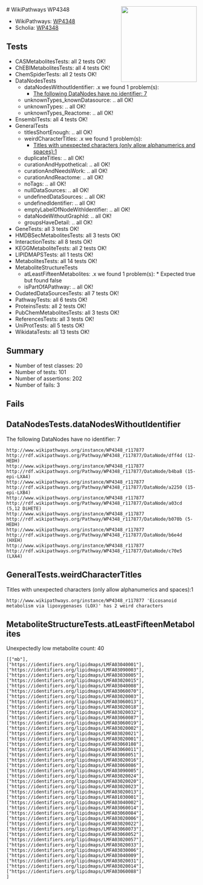 <img style="float: right; width: 200px" src="https://upload.wikimedia.org/wikipedia/commons/thumb/8/83/Wplogo_with_text_500.png/640px-Wplogo_with_text_500.png" />
# WikiPathways WP4348

* WikiPathways: [WP4348](https://new.wikipathways.org/pathways/WP4348)
* Scholia: [WP4348](https://scholia.toolforge.org/wikipathways/WP4348)
## Tests
* CASMetabolitesTests: all 2 tests OK!
* ChEBIMetabolitesTests: all 4 tests OK!
* ChemSpiderTests: all 2 tests OK!
* DataNodesTests
    * dataNodesWithoutIdentifier: .x we found 1 problem(s):
        * [The following DataNodes have no identifier: 7](#d2d32fa6)
    * unknownTypes_knownDatasource: .. all OK!
    * unknownTypes: .. all OK!
    * unknownTypes_Reactome: .. all OK!
* EnsemblTests: all 4 tests OK!
* GeneralTests
    * titlesShortEnough: .. all OK!
    * weirdCharacterTitles: .x we found 1 problem(s):
        * [Titles with unexpected characters (only allow alphanumerics and spaces):1](#fda87b3f)
    * duplicateTitles: .. all OK!
    * curationAndHypothetical: .. all OK!
    * curationAndNeedsWork: .. all OK!
    * curationAndReactome: .. all OK!
    * noTags: .. all OK!
    * nullDataSources: .. all OK!
    * undefinedDataSources: .. all OK!
    * undefinedIdentifier: .. all OK!
    * emptyLabelOfNodeWithIdentifier: .. all OK!
    * dataNodeWithoutGraphId: .. all OK!
    * groupsHaveDetail: .. all OK!
* GeneTests: all 3 tests OK!
* HMDBSecMetabolitesTests: all 3 tests OK!
* InteractionTests: all 8 tests OK!
* KEGGMetaboliteTests: all 2 tests OK!
* LIPIDMAPSTests: all 1 tests OK!
* MetabolitesTests: all 14 tests OK!
* MetaboliteStructureTests
    * atLeastFifteenMetabolites: .x we found 1 problem(s):
            * Expected true but found false
    * isPartOfAPathway: .. all OK!
* OudatedDataSourcesTests: all 7 tests OK!
* PathwayTests: all 6 tests OK!
* ProteinsTests: all 2 tests OK!
* PubChemMetabolitesTests: all 3 tests OK!
* ReferencesTests: all 3 tests OK!
* UniProtTests: all 5 tests OK!
* WikidataTests: all 13 tests OK!


## Summary

* Number of test classes: 20
* Number of tests: 101
* Number of assertions: 202
* Number of fails: 3

## Fails

<a name="d2d32fa6" />

## DataNodesTests.dataNodesWithoutIdentifier

The following DataNodes have no identifier: 7
```
http://www.wikipathways.org/instance/WP4348_r117877 http://rdf.wikipathways.org/Pathway/WP4348_r117877/DataNode/dff4d (12-HEDH)
http://www.wikipathways.org/instance/WP4348_r117877 http://rdf.wikipathways.org/Pathway/WP4348_r117877/DataNode/b4ba8 (15-epi-LXA4)
http://www.wikipathways.org/instance/WP4348_r117877 http://rdf.wikipathways.org/Pathway/WP4348_r117877/DataNode/a2250 (15-epi-LXB4)
http://www.wikipathways.org/instance/WP4348_r117877 http://rdf.wikipathways.org/Pathway/WP4348_r117877/DataNode/a03cd (5,12 DiHETE)
http://www.wikipathways.org/instance/WP4348_r117877 http://rdf.wikipathways.org/Pathway/WP4348_r117877/DataNode/b070b (5-HEDH)
http://www.wikipathways.org/instance/WP4348_r117877 http://rdf.wikipathways.org/Pathway/WP4348_r117877/DataNode/b6e4d (HXEH)
http://www.wikipathways.org/instance/WP4348_r117877 http://rdf.wikipathways.org/Pathway/WP4348_r117877/DataNode/c70e5 (LXA4)
```

<a name="fda87b3f" />

## GeneralTests.weirdCharacterTitles

Titles with unexpected characters (only allow alphanumerics and spaces):1
```
http://www.wikipathways.org/instance/WP4348_r117877 'Eicosanoid metabolism via lipoxygenases (LOX)' has 2 weird characters
```

<a name="3b0f9ea9" />

## MetaboliteStructureTests.atLeastFifteenMetabolites

Unexpectedly low metabolite count: 40

```
[["mb"],
["https://identifiers.org/lipidmaps/LMFA03040001"],
["https://identifiers.org/lipidmaps/LMFA03090003"],
["https://identifiers.org/lipidmaps/LMFA03030005"],
["https://identifiers.org/lipidmaps/LMFA03020015"],
["https://identifiers.org/lipidmaps/LMFA03040008"],
["https://identifiers.org/lipidmaps/LMFA03060070"],
["https://identifiers.org/lipidmaps/LMFA03020003"],
["https://identifiers.org/lipidmaps/LMFA03060013"],
["https://identifiers.org/lipidmaps/LMFA03020018"],
["https://identifiers.org/lipidmaps/LMFA03020032"],
["https://identifiers.org/lipidmaps/LMFA03060087"],
["https://identifiers.org/lipidmaps/LMFA03060019"],
["https://identifiers.org/lipidmaps/LMFA03020002"],
["https://identifiers.org/lipidmaps/LMFA03020021"],
["https://identifiers.org/lipidmaps/LMFA03020001"],
["https://identifiers.org/lipidmaps/LMFA03060108"],
["https://identifiers.org/lipidmaps/LMFA03060011"],
["https://identifiers.org/lipidmaps/LMFA03060051"],
["https://identifiers.org/lipidmaps/LMFA03020016"],
["https://identifiers.org/lipidmaps/LMFA03060086"],
["https://identifiers.org/lipidmaps/LMFA03090005"],
["https://identifiers.org/lipidmaps/LMFA03020024"],
["https://identifiers.org/lipidmaps/LMFA03020020"],
["https://identifiers.org/lipidmaps/LMFA03020023"],
["https://identifiers.org/lipidmaps/LMFA03020013"],
["https://identifiers.org/lipidmaps/LMFA01030001"],
["https://identifiers.org/lipidmaps/LMFA03040002"],
["https://identifiers.org/lipidmaps/LMFA03060014"],
["https://identifiers.org/lipidmaps/LMFA03060084"],
["https://identifiers.org/lipidmaps/LMFA03020006"],
["https://identifiers.org/lipidmaps/LMFA03020022"],
["https://identifiers.org/lipidmaps/LMFA03060073"],
["https://identifiers.org/lipidmaps/LMFA03060052"],
["https://identifiers.org/lipidmaps/LMFA03020057"],
["https://identifiers.org/lipidmaps/LMFA03020033"],
["https://identifiers.org/lipidmaps/LMFA03030006"],
["https://identifiers.org/lipidmaps/LMFA03040009"],
["https://identifiers.org/lipidmaps/LMFA03020031"],
["https://identifiers.org/lipidmaps/LMFA03020014"],
["https://identifiers.org/lipidmaps/LMFA03060088"]
]
```

